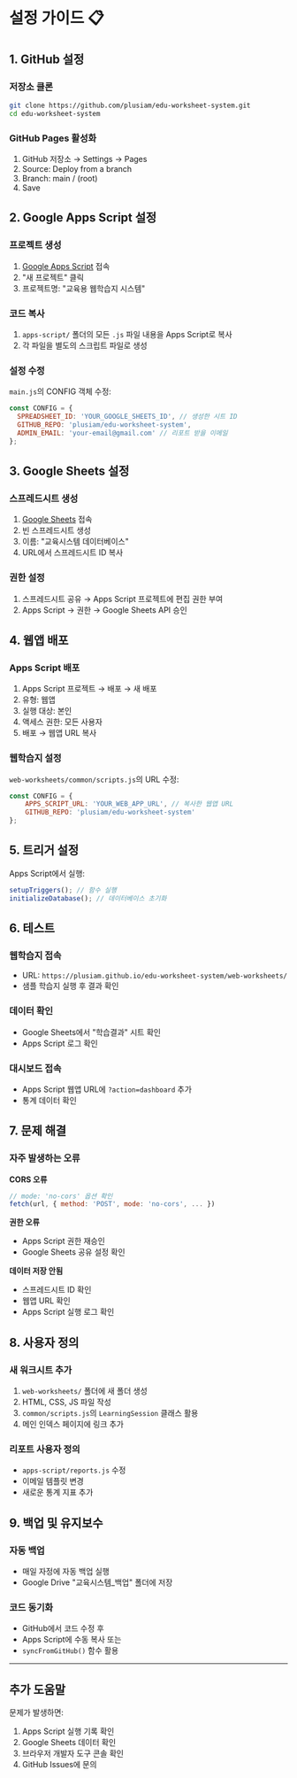 # 설정 가이드 📋

## 1. GitHub 설정

### 저장소 클론
```bash
git clone https://github.com/plusiam/edu-worksheet-system.git
cd edu-worksheet-system
```

### GitHub Pages 활성화
1. GitHub 저장소 → Settings → Pages
2. Source: Deploy from a branch
3. Branch: main / (root)
4. Save

## 2. Google Apps Script 설정

### 프로젝트 생성
1. [Google Apps Script](https://script.google.com) 접속
2. "새 프로젝트" 클릭
3. 프로젝트명: "교육용 웹학습지 시스템"

### 코드 복사
1. `apps-script/` 폴더의 모든 `.js` 파일 내용을 Apps Script로 복사
2. 각 파일을 별도의 스크립트 파일로 생성

### 설정 수정
`main.js`의 CONFIG 객체 수정:
```javascript
const CONFIG = {
  SPREADSHEET_ID: 'YOUR_GOOGLE_SHEETS_ID', // 생성한 시트 ID
  GITHUB_REPO: 'plusiam/edu-worksheet-system',
  ADMIN_EMAIL: 'your-email@gmail.com' // 리포트 받을 이메일
};
```

## 3. Google Sheets 설정

### 스프레드시트 생성
1. [Google Sheets](https://sheets.google.com) 접속
2. 빈 스프레드시트 생성
3. 이름: "교육시스템 데이터베이스"
4. URL에서 스프레드시트 ID 복사

### 권한 설정
1. 스프레드시트 공유 → Apps Script 프로젝트에 편집 권한 부여
2. Apps Script → 권한 → Google Sheets API 승인

## 4. 웹앱 배포

### Apps Script 배포
1. Apps Script 프로젝트 → 배포 → 새 배포
2. 유형: 웹앱
3. 실행 대상: 본인
4. 액세스 권한: 모든 사용자
5. 배포 → 웹앱 URL 복사

### 웹학습지 설정
`web-worksheets/common/scripts.js`의 URL 수정:
```javascript
const CONFIG = {
    APPS_SCRIPT_URL: 'YOUR_WEB_APP_URL', // 복사한 웹앱 URL
    GITHUB_REPO: 'plusiam/edu-worksheet-system'
};
```

## 5. 트리거 설정

Apps Script에서 실행:
```javascript
setupTriggers(); // 함수 실행
initializeDatabase(); // 데이터베이스 초기화
```

## 6. 테스트

### 웹학습지 접속
- URL: `https://plusiam.github.io/edu-worksheet-system/web-worksheets/`
- 샘플 학습지 실행 후 결과 확인

### 데이터 확인
- Google Sheets에서 "학습결과" 시트 확인
- Apps Script 로그 확인

### 대시보드 접속
- Apps Script 웹앱 URL에 `?action=dashboard` 추가
- 통계 데이터 확인

## 7. 문제 해결

### 자주 발생하는 오류

**CORS 오류**
```javascript
// mode: 'no-cors' 옵션 확인
fetch(url, { method: 'POST', mode: 'no-cors', ... })
```

**권한 오류**
- Apps Script 권한 재승인
- Google Sheets 공유 설정 확인

**데이터 저장 안됨**
- 스프레드시트 ID 확인
- 웹앱 URL 확인
- Apps Script 실행 로그 확인

## 8. 사용자 정의

### 새 워크시트 추가
1. `web-worksheets/` 폴더에 새 폴더 생성
2. HTML, CSS, JS 파일 작성
3. `common/scripts.js`의 `LearningSession` 클래스 활용
4. 메인 인덱스 페이지에 링크 추가

### 리포트 사용자 정의
- `apps-script/reports.js` 수정
- 이메일 템플릿 변경
- 새로운 통계 지표 추가

## 9. 백업 및 유지보수

### 자동 백업
- 매일 자정에 자동 백업 실행
- Google Drive "교육시스템_백업" 폴더에 저장

### 코드 동기화
- GitHub에서 코드 수정 후
- Apps Script에 수동 복사 또는
- `syncFromGitHub()` 함수 활용

---

## 추가 도움말

문제가 발생하면:
1. Apps Script 실행 기록 확인
2. Google Sheets 데이터 확인
3. 브라우저 개발자 도구 콘솔 확인
4. GitHub Issues에 문의